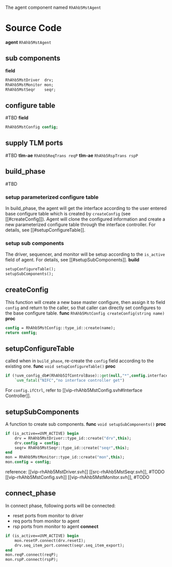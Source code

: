 The agent component named `RhAhb5MstAgent`
# Source Code
**agent** `RhAhb5MstAgent`

## sub components
**field**
```systemverilog
RhAhb5MstDriver  drv;
RhAhb5MstMonitor mon;
RhAhb5MstSeqr    seqr;
```
## configure table
#TBD 
**field**
```systemverilog
RhAhb5MstConfig config;
```
## supply TLM ports
#TBD 
**tlm-ae** `RhAhb5ReqTrans reqP`
**tlm-ae** `RhAhb5RspTrans rspP`
## build_phase
#TBD 
### setup parameterized configure table
In build_phase, the agent will get the interface according to the user entered base configure table which is created by `createConfig` (see [[#createConfig]]). Agent will clone the configured information and create a new parameterized configure table through the interface controller.
For details, see [[#setupConfigureTable]].
### setup sub components
The driver, sequencer, and monitor will be setup according to the `is_active` field of agent.
For details, see [[#setupSubComponents]].
**build**
```systemverilog
setupConfigureTable();
setupSubComponents();
```
## createConfig
This function will create a new base master configure, then assign it to field `config` and return to the caller, so that caller can directly set configures to the base configure table.
**func** `RhAhb5MstConfig createConfig(string name)`
**proc**
```systemverilog
config = RhAhb5MstConfig::type_id::create(name);
return config;
```
## setupConfigureTable
called when in `build_phase`, re-create the `config` field according to the existing one.
**func** `void setupConfigureTable()`
**proc**
```systemverilog
if (!uvm_config_db#(RhAhb5IfControlBase)::get(null,"*",config.interfacePath,config.ifCtrl))
	`uvm_fatal("NIFC","no interface controller get")
```
For `config.ifCtrl`, refer to [[vip-rhAhb5MstConfig.svh#Interface Controller]].
## setupSubComponents
A function to create sub components.
**func** `void setupSubComponents()`
**proc**
```systemverilog
if (is_active==UVM_ACTIVE) begin
	drv = RhAhb5MstDriver::type_id::create("drv",this);
	drv.config = config;
	seqr= RhAhb5MstSeqr::type_id::create("seqr",this);
end
mon = RhAhb5MstMonitor::type_id::create("mon",this);
mon.config = config;
```
reference:
[[vip-rhAhb5MstDriver.svh]]
[[src-rhAhb5MstSeqr.svh]], #TODO 
[[vip-rhAhb5MstConfig.svh]]
[[vip-rhAhb5MstMonitor.svh]], #TODO 
## connect_phase
In connect phase, following ports will be connected:
- reset ports from monitor to driver
- req ports from monitor to agent
- rsp ports from monitor to agent
**connect**
```systemverilog
if (is_active==UVM_ACTIVE) begin
	mon.resetP.connect(drv.resetI);
	drv.seq_item_port.connect(seqr.seq_item_export);
end
mon.reqP.connect(reqP);
mon.rspP.connect(rspP);
```

